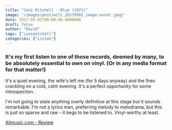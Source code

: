 ```yaml
---
title: "Joni Mitchell - Blue (1971)"
image: "/images/post/wilt_20170502_image-asset.jpeg"
date: 2017-05-02T00:00:00.0000000
draft: false
author: "David"
tags: ["jonimitchell"]
categories: ["Listen"]
---
```

### It's my first listen to one of those records, deemed by many, to be absolutely essential to own on vinyl. (Or in any media format for that matter!)

 It's a quiet evening, the wife's left me (for 5 days anyway) and the fires crackling on a cold, calm evening. It's a perfect opportunity for some introspection. 

 I'm not going to state anything overly definitive at this stage but it sounds remarkable. I'm not a lyrics man, preferring melody to melodrama, but this is just so sparse and raw - it begs to be listened to. Vinyl-worthy at least.

 [Allmusic.com - Review](http://www.allmusic.com/album/blue-mw0000193531)